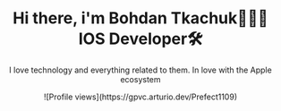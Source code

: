 <h1 align="center">Hi there, i'm Bohdan Tkachuk👨🏻‍💻<br/>IOS Developer🛠</h1>
<p align="center">I love technology and everything related to them. In love with the Apple ecosystem</p>
<center>![Profile views](https://gpvc.arturio.dev/Prefect1109)</center>
